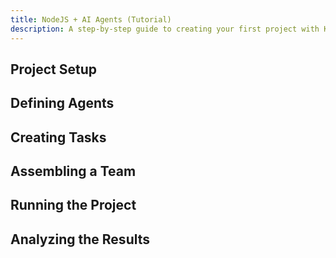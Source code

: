 ```yaml
---
title: NodeJS + AI Agents (Tutorial)
description: A step-by-step guide to creating your first project with KaibanJS, from setup to execution.
---
```


## Project Setup

## Defining Agents

## Creating Tasks

## Assembling a Team

## Running the Project

## Analyzing the Results